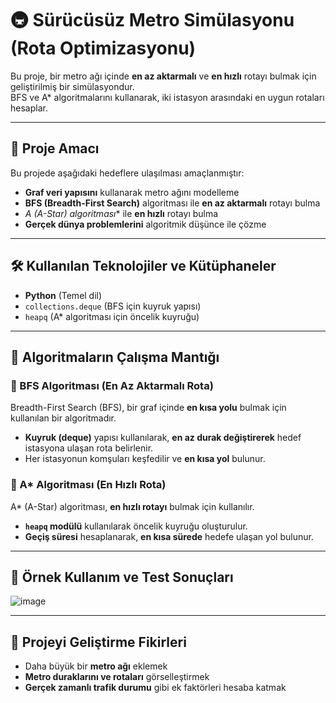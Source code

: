 # 🚇 Sürücüsüz Metro Simülasyonu (Rota Optimizasyonu)

Bu proje, bir metro ağı içinde **en az aktarmalı** ve **en hızlı** rotayı bulmak için geliştirilmiş bir simülasyondur.  
BFS ve A* algoritmalarını kullanarak, iki istasyon arasındaki en uygun rotaları hesaplar.

---

## 🚀 Proje Amacı

Bu projede aşağıdaki hedeflere ulaşılması amaçlanmıştır:

- **Graf veri yapısını** kullanarak metro ağını modelleme  
- **BFS (Breadth-First Search)** algoritması ile **en az aktarmalı** rotayı bulma  
- **A* (A-Star) algoritması** ile **en hızlı** rotayı bulma  
- **Gerçek dünya problemlerini** algoritmik düşünce ile çözme  

---

## 🛠️ Kullanılan Teknolojiler ve Kütüphaneler

- **Python** (Temel dil)  
- `collections.deque` (BFS için kuyruk yapısı)  
- `heapq` (A* algoritması için öncelik kuyruğu)  

---

## 📌 Algoritmaların Çalışma Mantığı  

### 🔹 BFS Algoritması (En Az Aktarmalı Rota)

Breadth-First Search (BFS), bir graf içinde **en kısa yolu** bulmak için kullanılan bir algoritmadır.

- **Kuyruk (deque)** yapısı kullanılarak, **en az durak değiştirerek** hedef istasyona ulaşan rota belirlenir.  
- Her istasyonun komşuları keşfedilir ve **en kısa yol** bulunur.  

### 🔹 A* Algoritması (En Hızlı Rota)

A* (A-Star) algoritması, **en hızlı rotayı** bulmak için kullanılır.

- **`heapq` modülü** kullanılarak öncelik kuyruğu oluşturulur.  
- **Geçiş süresi** hesaplanarak, **en kısa sürede** hedefe ulaşan yol bulunur.  

---
## 📌 Örnek Kullanım ve Test Sonuçları 

![image](https://github.com/user-attachments/assets/c40e1cca-1021-4821-ae52-adc289550393)

---
## 🔧 Projeyi Geliştirme Fikirleri

- Daha büyük bir **metro ağı** eklemek  
- **Metro duraklarını ve rotaları** görselleştirmek  
- **Gerçek zamanlı trafik durumu** gibi ek faktörleri hesaba katmak  
